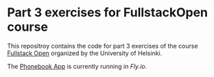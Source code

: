 # Part 3 exercises for FullstackOpen course

This repositroy contains the code for part 3 exercises of the course [Fullstack Open](https://fullstackopen.com/en/) organized by the University of Helsinki.

The [Phonebook App](https://fullstack-part3-phonebook1.fly.dev/) is currently running in *Fly.io*.
